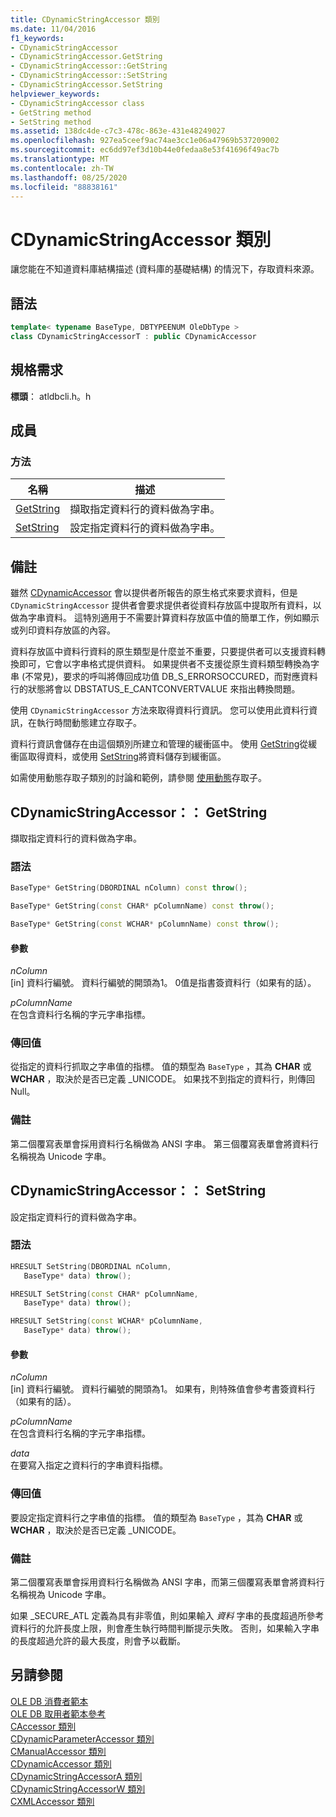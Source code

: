 ```yaml
---
title: CDynamicStringAccessor 類別
ms.date: 11/04/2016
f1_keywords:
- CDynamicStringAccessor
- CDynamicStringAccessor.GetString
- CDynamicStringAccessor::GetString
- CDynamicStringAccessor::SetString
- CDynamicStringAccessor.SetString
helpviewer_keywords:
- CDynamicStringAccessor class
- GetString method
- SetString method
ms.assetid: 138dc4de-c7c3-478c-863e-431e48249027
ms.openlocfilehash: 927ea5ceef9ac74ae3cc1e06a47969b537209002
ms.sourcegitcommit: ec6dd97ef3d10b44e0fedaa8e53f41696f49ac7b
ms.translationtype: MT
ms.contentlocale: zh-TW
ms.lasthandoff: 08/25/2020
ms.locfileid: "88838161"
---
```

# <a name="cdynamicstringaccessor-class"></a>CDynamicStringAccessor 類別

讓您能在不知道資料庫結構描述 (資料庫的基礎結構) 的情況下，存取資料來源。

## <a name="syntax"></a>語法

```cpp
template< typename BaseType, DBTYPEENUM OleDbType >
class CDynamicStringAccessorT : public CDynamicAccessor
```

## <a name="requirements"></a>規格需求

**標頭**： atldbcli.h。h

## <a name="members"></a>成員

### <a name="methods"></a>方法

| 名稱 | 描述 |
|-|-|
|[GetString](#getstring)|擷取指定資料行的資料做為字串。|
|[SetString](#setstring)|設定指定資料行的資料做為字串。|

## <a name="remarks"></a>備註

雖然 [CDynamicAccessor](../../data/oledb/cdynamicaccessor-class.md) 會以提供者所報告的原生格式來要求資料，但是 `CDynamicStringAccessor` 提供者會要求提供者從資料存放區中提取所有資料，以做為字串資料。 這特別適用于不需要計算資料存放區中值的簡單工作，例如顯示或列印資料存放區的內容。

資料存放區中資料行資料的原生類型是什麼並不重要，只要提供者可以支援資料轉換即可，它會以字串格式提供資料。 如果提供者不支援從原生資料類型轉換為字串 (不常見)，要求的呼叫將傳回成功值 DB_S_ERRORSOCCURED，而對應資料行的狀態將會以 DBSTATUS_E_CANTCONVERTVALUE 來指出轉換問題。

使用 `CDynamicStringAccessor` 方法來取得資料行資訊。 您可以使用此資料行資訊，在執行時間動態建立存取子。

資料行資訊會儲存在由這個類別所建立和管理的緩衝區中。 使用 [GetString](../../data/oledb/cdynamicstringaccessor-getstring.md)從緩衝區取得資料，或使用 [SetString](../../data/oledb/cdynamicstringaccessor-setstring.md)將資料儲存到緩衝區。

如需使用動態存取子類別的討論和範例，請參閱 [使用動態](../../data/oledb/using-dynamic-accessors.md)存取子。

## <a name="cdynamicstringaccessorgetstring"></a><a name="getstring"></a> CDynamicStringAccessor：： GetString

擷取指定資料行的資料做為字串。

### <a name="syntax"></a>語法

```cpp
BaseType* GetString(DBORDINAL nColumn) const throw();

BaseType* GetString(const CHAR* pColumnName) const throw();

BaseType* GetString(const WCHAR* pColumnName) const throw();
```

#### <a name="parameters"></a>參數

*nColumn*<br/>
[in] 資料行編號。 資料行編號的開頭為1。 0值是指書簽資料行（如果有的話）。

*pColumnName*<br/>
在包含資料行名稱的字元字串指標。

### <a name="return-value"></a>傳回值

從指定的資料行抓取之字串值的指標。 值的類型為 `BaseType` ，其為 **CHAR** 或 **WCHAR** ，取決於是否已定義 _UNICODE。 如果找不到指定的資料行，則傳回 Null。

### <a name="remarks"></a>備註

第二個覆寫表單會採用資料行名稱做為 ANSI 字串。 第三個覆寫表單會將資料行名稱視為 Unicode 字串。

## <a name="cdynamicstringaccessorsetstring"></a><a name="setstring"></a> CDynamicStringAccessor：： SetString

設定指定資料行的資料做為字串。

### <a name="syntax"></a>語法

```cpp
HRESULT SetString(DBORDINAL nColumn,
   BaseType* data) throw();

HRESULT SetString(const CHAR* pColumnName,
   BaseType* data) throw();

HRESULT SetString(const WCHAR* pColumnName,
   BaseType* data) throw();
```

#### <a name="parameters"></a>參數

*nColumn*<br/>
[in] 資料行編號。 資料行編號的開頭為1。 如果有，則特殊值會參考書簽資料行（如果有的話）。

*pColumnName*<br/>
在包含資料行名稱的字元字串指標。

*data*<br/>
在要寫入指定之資料行的字串資料指標。

### <a name="return-value"></a>傳回值

要設定指定資料行之字串值的指標。 值的類型為 `BaseType` ，其為 **CHAR** 或 **WCHAR** ，取決於是否已定義 _UNICODE。

### <a name="remarks"></a>備註

第二個覆寫表單會採用資料行名稱做為 ANSI 字串，而第三個覆寫表單會將資料行名稱視為 Unicode 字串。

如果 _SECURE_ATL 定義為具有非零值，則如果輸入 *資料* 字串的長度超過所參考資料行的允許長度上限，則會產生執行時間判斷提示失敗。 否則，如果輸入字串的長度超過允許的最大長度，則會予以截斷。

## <a name="see-also"></a>另請參閱

[OLE DB 消費者範本](../../data/oledb/ole-db-consumer-templates-cpp.md)<br/>
[OLE DB 取用者範本參考](../../data/oledb/ole-db-consumer-templates-reference.md)<br/>
[CAccessor 類別](../../data/oledb/caccessor-class.md)<br/>
[CDynamicParameterAccessor 類別](../../data/oledb/cdynamicparameteraccessor-class.md)<br/>
[CManualAccessor 類別](../../data/oledb/cmanualaccessor-class.md)<br/>
[CDynamicAccessor 類別](../../data/oledb/cdynamicaccessor-class.md)<br/>
[CDynamicStringAccessorA 類別](../../data/oledb/cdynamicstringaccessora-class.md)<br/>
[CDynamicStringAccessorW 類別](../../data/oledb/cdynamicstringaccessorw-class.md)<br/>
[CXMLAccessor 類別](../../data/oledb/cxmlaccessor-class.md)
